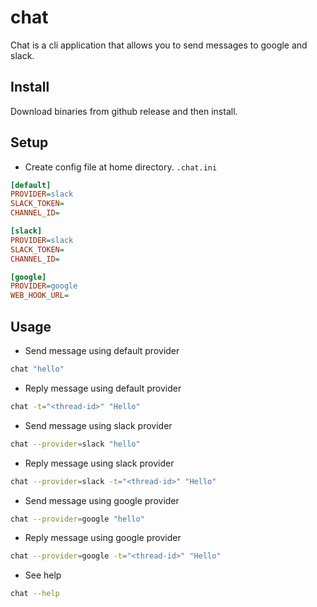 # chat
Chat is a cli application that allows you to send messages to google and slack.

## Install
Download binaries from github release and then install.

## Setup
- Create config file at home directory. `.chat.ini`
```ini
[default]
PROVIDER=slack
SLACK_TOKEN=
CHANNEL_ID=

[slack]
PROVIDER=slack
SLACK_TOKEN=
CHANNEL_ID=

[google]
PROVIDER=google
WEB_HOOK_URL=
```

## Usage
- Send message using default provider
```sh
chat "hello"
```

- Reply message using default provider
```sh
chat -t="<thread-id>" "Hello"
```

- Send message using slack provider
```sh
chat --provider=slack "hello"
```

- Reply message using slack provider
```sh
chat --provider=slack -t="<thread-id>" "Hello"
```

- Send message using google provider
```sh
chat --provider=google "hello"
```

- Reply message using google provider
```sh
chat --provider=google -t="<thread-id>" "Hello"
```

- See help
```sh
chat --help
```
